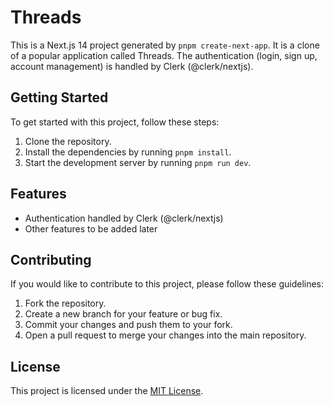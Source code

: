 # Threads

This is a Next.js 14 project generated by `pnpm create-next-app`. It is a clone of a popular application called Threads. The authentication (login, sign up, account management) is handled by Clerk (@clerk/nextjs).

## Getting Started

To get started with this project, follow these steps:

1. Clone the repository.
2. Install the dependencies by running `pnpm install`.
3. Start the development server by running `pnpm run dev`.

## Features

- Authentication handled by Clerk (@clerk/nextjs)
- Other features to be added later

## Contributing

If you would like to contribute to this project, please follow these guidelines:

1. Fork the repository.
2. Create a new branch for your feature or bug fix.
3. Commit your changes and push them to your fork.
4. Open a pull request to merge your changes into the main repository.

## License

This project is licensed under the [MIT License](LICENSE).